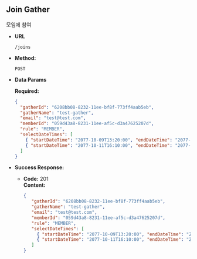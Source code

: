**Join Gather**
----
모임에 참여

* **URL**

  `/joins`

* **Method:**

  `POST`

* **Data Params**

  **Required:**
  
  ```json
  {
    "gatherId": "6208bb08-8232-11ee-bf8f-773ff4aab5eb",
    "gatherName": "test-gather",
    "email": "test@test.com",
    "memberId": "059d43a8-8231-11ee-af5c-d3a47625207d",
    "rule": "MEMBER",
    "selectDateTimes": [
      { "startDateTime": "2077-10-09T13:20:00", "endDateTime": "2077-10-09T15:00:00" },
      { "startDateTime": "2077-10-11T16:10:00", "endDateTime": "2077-10-11T18:00:00" }
    ]
  }
  ```

* **Success Response:**

    * **Code:** 201 <br />
      **Content:**
  
      ```json
      {
         "gatherId": "6208bb08-8232-11ee-bf8f-773ff4aab5eb",
         "gatherName": "test-gather",
         "email": "test@test.com",
         "memberId": "059d43a8-8231-11ee-af5c-d3a47625207d",
         "rule": "MEMBER",
         "selectDateTimes": [
           { "startDateTime": "2077-10-09T13:20:00", "endDateTime": "2077-10-09T15:00:00" },
           { "startDateTime": "2077-10-11T16:10:00", "endDateTime": "2077-10-11T18:00:00" }
         ]
      }      
      ``` 